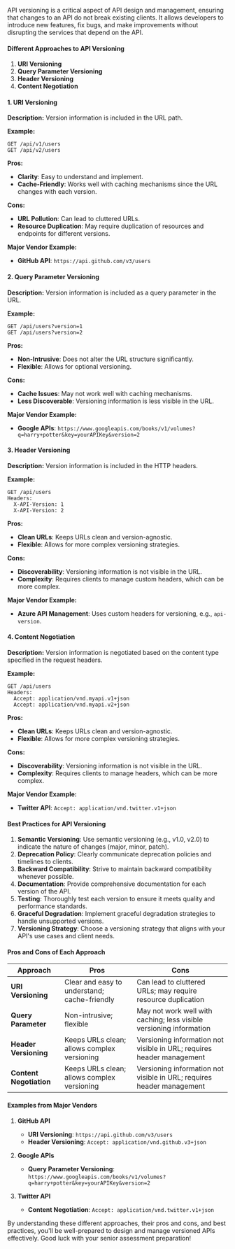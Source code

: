 API versioning is a critical aspect of API design and management, ensuring that changes to an API do not break existing clients. It allows developers to introduce new features, fix bugs, and make improvements without disrupting the services that depend on the API.

#### Different Approaches to API Versioning

1. **URI Versioning**
2. **Query Parameter Versioning**
3. **Header Versioning**
4. **Content Negotiation**

#### 1. URI Versioning

**Description:**
Version information is included in the URL path.

**Example:**
```
GET /api/v1/users
GET /api/v2/users
```

**Pros:**
- **Clarity**: Easy to understand and implement.
- **Cache-Friendly**: Works well with caching mechanisms since the URL changes with each version.

**Cons:**
- **URL Pollution**: Can lead to cluttered URLs.
- **Resource Duplication**: May require duplication of resources and endpoints for different versions.

**Major Vendor Example:**
- **GitHub API**: `https://api.github.com/v3/users`

#### 2. Query Parameter Versioning

**Description:**
Version information is included as a query parameter in the URL.

**Example:**
```
GET /api/users?version=1
GET /api/users?version=2
```

**Pros:**
- **Non-Intrusive**: Does not alter the URL structure significantly.
- **Flexible**: Allows for optional versioning.

**Cons:**
- **Cache Issues**: May not work well with caching mechanisms.
- **Less Discoverable**: Versioning information is less visible in the URL.

**Major Vendor Example:**
- **Google APIs**: `https://www.googleapis.com/books/v1/volumes?q=harry+potter&key=yourAPIKey&version=2`

#### 3. Header Versioning

**Description:**
Version information is included in the HTTP headers.

**Example:**
```
GET /api/users
Headers: 
  X-API-Version: 1
  X-API-Version: 2
```

**Pros:**
- **Clean URLs**: Keeps URLs clean and version-agnostic.
- **Flexible**: Allows for more complex versioning strategies.

**Cons:**
- **Discoverability**: Versioning information is not visible in the URL.
- **Complexity**: Requires clients to manage custom headers, which can be more complex.

**Major Vendor Example:**
- **Azure API Management**: Uses custom headers for versioning, e.g., `api-version`.
#### 4. Content Negotiation

**Description:**
Version information is negotiated based on the content type specified in the request headers.

**Example:**
```
GET /api/users
Headers: 
  Accept: application/vnd.myapi.v1+json
  Accept: application/vnd.myapi.v2+json
```

**Pros:**
- **Clean URLs**: Keeps URLs clean and version-agnostic.
- **Flexible**: Allows for more complex versioning strategies.

**Cons:**
- **Discoverability**: Versioning information is not visible in the URL.
- **Complexity**: Requires clients to manage headers, which can be more complex.

**Major Vendor Example:**
- **Twitter API**: `Accept: application/vnd.twitter.v1+json`

#### Best Practices for API Versioning

1. **Semantic Versioning**: Use semantic versioning (e.g., v1.0, v2.0) to indicate the nature of changes (major, minor, patch).
2. **Deprecation Policy**: Clearly communicate deprecation policies and timelines to clients.
3. **Backward Compatibility**: Strive to maintain backward compatibility whenever possible.
4. **Documentation**: Provide comprehensive documentation for each version of the API.
5. **Testing**: Thoroughly test each version to ensure it meets quality and performance standards.
6. **Graceful Degradation**: Implement graceful degradation strategies to handle unsupported versions.
7. **Versioning Strategy**: Choose a versioning strategy that aligns with your API's use cases and client needs.

#### Pros and Cons of Each Approach

| Approach                | Pros                                         | Cons                                                                  |
| ----------------------- | -------------------------------------------- | --------------------------------------------------------------------- |
| **URI Versioning**      | Clear and easy to understand; cache-friendly | Can lead to cluttered URLs; may require resource duplication          |
| **Query Parameter**     | Non-intrusive; flexible                      | May not work well with caching; less visible versioning information   |
| **Header Versioning**   | Keeps URLs clean; allows complex versioning  | Versioning information not visible in URL; requires header management |
| **Content Negotiation** | Keeps URLs clean; allows complex versioning  | Versioning information not visible in URL; requires header management |

#### Examples from Major Vendors

1. **GitHub API**
   - **URI Versioning**: `https://api.github.com/v3/users`
   - **Header Versioning**: `Accept: application/vnd.github.v3+json`

2. **Google APIs**
   - **Query Parameter Versioning**: `https://www.googleapis.com/books/v1/volumes?q=harry+potter&key=yourAPIKey&version=2`

3. **Twitter API**
   - **Content Negotiation**: `Accept: application/vnd.twitter.v1+json`

By understanding these different approaches, their pros and cons, and best practices, you'll be well-prepared to design and manage versioned APIs effectively. Good luck with your senior assessment preparation!
